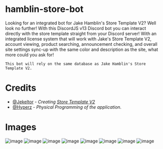 # hamblin-store-bot
Looking for an integrated bot for Jake Hamblin's Store Template V2? Well look no further! With this DiscordJS v13 Discord bot you can interact directly with the store template straight from your Discord server! With an integrated license system that will work with Jake's Store Template V2, account viewing, product searching, announcement checking, and overall site settings sync-up with the same color and description as the site, what more could you ask for! 

`This bot will rely on the same database as Jake Hamblin's Store Template V2.`

# Credits
- [@Jekeltor](https://jakehamblin.com) - *Creating [Store Template V2](https://jakehamblin.com/products/store-template-v2)*
- [@Hyperz](https://hyperz.net) - *Physical Programming of the application.*

# Images
![image](https://cdn.hyperz.net/main/7i5unc.png)
![image](https://cdn.hyperz.net/main/Sc4Lrh.png)
![image](https://cdn.hyperz.net/main/TlO0aK.png)
![image](https://cdn.hyperz.net/main/S7OQlX.png)
![image](https://cdn.hyperz.net/main/VxcvUU.png)
![image](https://cdn.hyperz.net/main/J_N6JC.png)
![image](https://cdn.hyperz.net/main/RjudD1.png)
![image](https://cdn.hyperz.net/main/tCbd_4.png)
